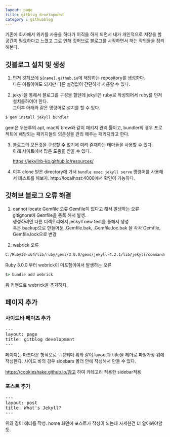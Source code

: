 ```yaml
---
layout: page
title: gitblog development
category : githubblog
---
```


기존에 회사에서 위키를 사용을 하다가 이직을 하게 되면서 내가 개인적으로 저장을 할 공간이 필요하다고 느꼈고 그로 인해 깃허브로 블로그를 시작하면서 하는 작업들을 정리해본다.

## 깃블로그 설치 및 생성

1. 먼저 깃허브에 `${name}.github.io`에 해당하는 repository를 생성한다.  
다른 이름이여도 되지만 다른 설정없이 간단하게 사용할 수 있다.

2. jekyll을 통해서 블로그를 구성을 할텐데 jekyll은 ruby로 작성되어서 ruby를 먼저 설치를하여야 한다.   
그이후 아래와 같은 명령어로 설치를 할 수 있다.
  ``` cmd
  $ gem install jekyll bundler 
  ```
  gem은 우분투의 apt, mac의 brew와 같이 패키지 관리 툴이고, bundler의 경우 프로젝트에 해당되는 패키지들의 의존성을 관리 해주는 패키지라고 한다.

3. 블로그의 모든것을 구성할 수 없기에 미리 존재하는 테마들을 사용할 수 있다.  
  아래 사이트에서 많은 도움을 받을 수 있다.
    
    https://jekyllrb-ko.github.io/resources/

4. 이후 clone 받은 directory에 가서 `bundle exec jekyll serve` 명령어를 사용해서 
테스트를 해보자.
http://localhost:4000에서 확인이 가능하다.

## 깃허브 블로그 오류 해결

1.  cannot locate Gemfile 오류
Gemfile이 없다고 해서 발생하는 오류  
  gitignore에 Gemfile을 등록 해서 발생.  
  생성하려면 다른 디렉토리에서 jeckyll new test를 통해서 생성  
  혹은 backup으로 만들어둔 .Gemfile.bak, .Gemfile.loc.bak 을 각각 Gemfile, Gemfile.lock으로 변경

2.  webrick 오류
  ```cmd
  C:/Ruby30-x64/lib/ruby/gems/3.0.0/gems/jekyll-4.2.1/lib/jekyll/commands/serve/servlet.rb:3:in `require': cannot load such file -- webrick (LoadError)
  ```
  Ruby 3.0.0 부터 webrick이 미포함이여서 발생하는 오류
  ```cmd
  $> bundle add webrick
  ```
  위 커맨드로 webrick을 추가하자.

## 페이지 추가
### 사이드바 페이즈 추가
<pre>
---
layout: page
title: gitblog development
---  
</pre>
페이지는 마크다운 형식으로 구성되며 위와 같이 layout과 title을 헤더로 파일가장 위에 작성한다. 사이드 바의 경우 sidebars 폴더 안에 작성해서 만들 수 있다. 
 
https://cookieshake.github.io/참고 하여 카테고리 적용한 sidebar적용

 ### 포스트 추가
<pre>
---
layout: post
title: What's Jekyll?
---
</pre>
위와 같이 헤더를 작성. home 화면에 포스트가 작성이 되는데 자세한건 더 알아봐야할듯.